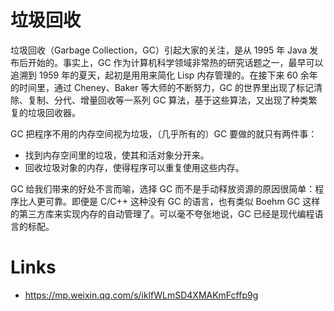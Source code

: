 # 垃圾回收

垃圾回收（Garbage Collection，GC）引起大家的关注，是从 1995 年 Java 发布后开始的。事实上，GC 作为计算机科学领域非常热的研究话题之一，最早可以追溯到 1959 年的夏天，起初是用用来简化 Lisp 内存管理的。在接下来 60 余年的时间里，通过 Cheney、Baker 等大师的不断努力，GC 的世界里出现了标记清除、复制、分代、增量回收等一系列 GC 算法，基于这些算法，又出现了种类繁复的垃圾回收器。

GC 把程序不用的内存空间视为垃圾，（几乎所有的）GC 要做的就只有两件事：

- 找到内存空间里的垃圾，使其和活对象分开来。
- 回收垃圾对象的内存，使得程序可以重复使用这些内存。

GC 给我们带来的好处不言而喻，选择 GC 而不是手动释放资源的原因很简单：程序比人更可靠。即便是 C/C++ 这种没有 GC 的语言，也有类似 Boehm GC 这样的第三方库来实现内存的自动管理了。可以毫不夸张地说，GC 已经是现代编程语言的标配。

# Links

- https://mp.weixin.qq.com/s/iklfWLmSD4XMAKmFcffp9g
